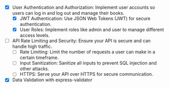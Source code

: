 - [x] User Authentication and Authorization:
    Implement user accounts so users can log in and log out and manage their books.
    - [x] JWT Authentication: Use JSON Web Tokens (JWT) for secure authentication.
    - [x] User Roles: Implement roles like admin and user to manage different access levels.

- [ ] API Rate Limiting and Security:
    Ensure your API is secure and can handle high traffic.
    - [ ] Rate Limiting: Limit the number of requests a user can make in a certain timeframe.
    - [ ] Input Sanitization: Sanitize all inputs to prevent SQL injection and other attacks.
    - [ ] HTTPS: Serve your API over HTTPS for secure communication.

- [x] Data Validation with express-validator